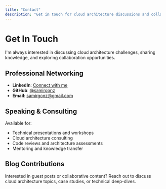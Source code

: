 ```yaml
---
title: "Contact"
description: "Get in touch for cloud architecture discussions and collaborations"
---
```


# Get In Touch

I'm always interested in discussing cloud architecture challenges, sharing knowledge, and exploring collaboration opportunities.

## Professional Networking
- **LinkedIn**: [Connect with me](https://www.linkedin.com/in/samirgonz/)
- **GitHub**: [@samirgonz](https://github.com/samirgonz)
- **Email**: [samirgonz@gmail.com](mailto:samirgonz@gmail.com)

## Speaking & Consulting
Available for:
- Technical presentations and workshops
- Cloud architecture consulting
- Code reviews and architecture assessments
- Mentoring and knowledge transfer

## Blog Contributions
Interested in guest posts or collaborative content? Reach out to discuss cloud architecture topics, case studies, or technical deep-dives.